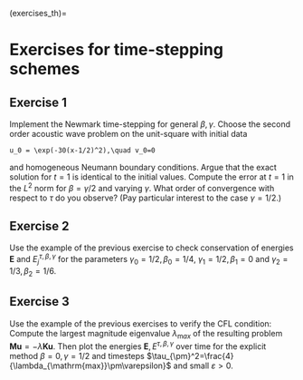 (exercises_th)=
# Exercises for time-stepping schemes

## Exercise 1
Implement the Newmark time-stepping for general $\beta,\gamma$. Choose the second order acoustic wave problem on the unit-square with initial data 
```{math}
u_0 = \exp(-30(x-1/2)^2),\quad v_0=0
```
and homogeneous Neumann boundary conditions. Argue that the exact solution for $t=1$ is identical to the initial values. Compute the error at $t=1$ in the $L^2$ norm for $\beta = \gamma/2$ and varying $\gamma$. What order of convergence with respect to $\tau$ do you observe? (Pay particular interest to the case $\gamma=1/2$.)

## Exercise 2
Use the example of the previous exercise to check conservation of energies $\mathbf E$ and $E_j^{\tau,\beta,\gamma}$ for the parameters $\gamma_0=1/2,\beta_0=1/4$, $\gamma_1=1/2,\beta_1 =0$ and $\gamma_2 = 1/3, \beta_2 = 1/6$.

## Exercise 3
Use the example of the previous exercises to verify the CFL condition: Compute the largest magnitude eigenvalue $\lambda_{\mathrm max}$ of the resulting problem $\mathbf M \mathbf u = -\lambda \mathbf K \mathbf u$. Then plot the energies $\mathbf E, E^{\tau,\beta,\gamma}$ over time for the explicit method $\beta=0,\gamma=1/2$ and timesteps $\tau_{\pm}^2=\frac{4}{\lambda_{\mathrm{max}}\pm\varepsilon}$ and small $\varepsilon>0$.
